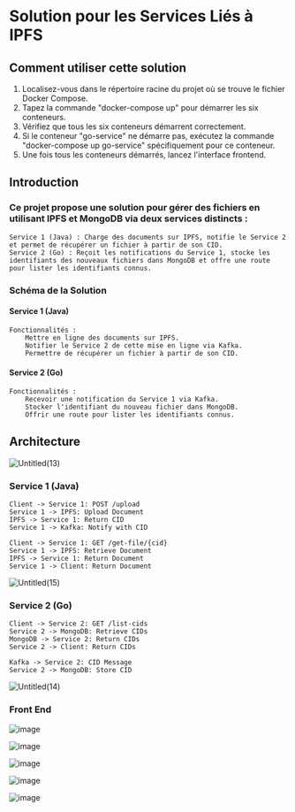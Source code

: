 # Solution pour les Services Liés à IPFS
## Comment utiliser cette solution
1. Localisez-vous dans le répertoire racine du projet où se trouve le fichier Docker Compose.
2. Tapez la commande "docker-compose up" pour démarrer les six conteneurs.
3. Vérifiez que tous les six conteneurs démarrent correctement.
4. Si le conteneur "go-service" ne démarre pas, exécutez la commande "docker-compose up go-service" spécifiquement pour ce conteneur.
5. Une fois tous les conteneurs démarrés, lancez l'interface frontend.

## Introduction

### Ce projet propose une solution pour gérer des fichiers en utilisant IPFS et MongoDB via deux services distincts :

    Service 1 (Java) : Charge des documents sur IPFS, notifie le Service 2 et permet de récupérer un fichier à partir de son CID.
    Service 2 (Go) : Reçoit les notifications du Service 1, stocke les identifiants des nouveaux fichiers dans MongoDB et offre une route pour lister les identifiants connus.

### Schéma de la Solution

#### Service 1 (Java)

    Fonctionnalités :
        Mettre en ligne des documents sur IPFS.
        Notifier le Service 2 de cette mise en ligne via Kafka.
        Permettre de récupérer un fichier à partir de son CID.

#### Service 2 (Go)

    Fonctionnalités :
        Recevoir une notification du Service 1 via Kafka.
        Stocker l'identifiant du nouveau fichier dans MongoDB.
        Offrir une route pour lister les identifiants connus.
## Architecture
![Untitled(13)](https://github.com/nabil-Tounarti/iExce/assets/117689544/a5653d94-0c53-4f3a-a6e8-42cedc7ca092)


### Service 1 (Java)

    Client -> Service 1: POST /upload
    Service 1 -> IPFS: Upload Document
    IPFS -> Service 1: Return CID
    Service 1 -> Kafka: Notify with CID

    Client -> Service 1: GET /get-file/{cid}
    Service 1 -> IPFS: Retrieve Document
    IPFS -> Service 1: Return Document
    Service 1 -> Client: Return Document

![Untitled(15)](https://github.com/nabil-Tounarti/iExce/assets/117689544/0d90da56-e637-4ac2-a482-45e6cd8454ad)


### Service 2 (Go)

    Client -> Service 2: GET /list-cids
    Service 2 -> MongoDB: Retrieve CIDs
    MongoDB -> Service 2: Return CIDs
    Service 2 -> Client: Return CIDs

    Kafka -> Service 2: CID Message
    Service 2 -> MongoDB: Store CID
    
![Untitled(14)](https://github.com/nabil-Tounarti/iExce/assets/117689544/5b6c12fb-f94c-4452-9de7-76c9bf6bcae7)


### Front End
![image](https://github.com/nabil-Tounarti/iExce/assets/117689544/f50bbfe5-2a6b-44bb-9d7a-deafb1142bac)

![image](https://github.com/nabil-Tounarti/iExce/assets/117689544/cc01cb34-75e4-48e3-97b9-7e353a360161)

![image](https://github.com/nabil-Tounarti/iExce/assets/117689544/ddce22f2-a0e4-4f12-b149-6db363dd5a56)

![image](https://github.com/nabil-Tounarti/iExce/assets/117689544/82b34793-8f00-45d8-9f4c-fcc391d74034)

![image](https://github.com/nabil-Tounarti/iExce/assets/117689544/1a0f3973-91be-4932-b110-697077710264)







